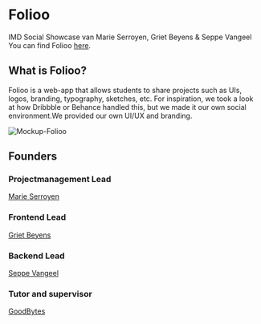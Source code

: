 # Folioo

IMD Social Showcase van Marie Serroyen, Griet Beyens &amp; Seppe Vangeel
You can find Folioo [here](https://folioo.seppevangeel.be/welcome.php).

## What is Folioo?

Folioo is a web-app that allows students to share projects such as UIs, logos, branding, typography, sketches, etc. For inspiration, we took a look at how Dribbble or Behance handled this, but we made it our own social environment.We provided our own UI/UX and branding. 

![Mockup-Folioo](https://user-images.githubusercontent.com/76737040/169554708-a5c5a87f-0316-4acb-9b61-02f218ef4846.png)

## Founders

### Projectmanagement Lead

[Marie Serroyen](https://github.com/MarieSerroyen)

### Frontend Lead

[Griet Beyens](https://github.com/grietbeyens)

### Backend Lead

[Seppe Vangeel](https://github.com/seppevg)

### Tutor and supervisor

[GoodBytes](https://github.com/iamgoodbytes)